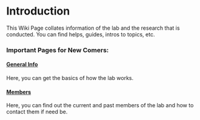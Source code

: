 # Introduction

This Wiki Page collates information of the lab and the research that is conducted. You can find helps, guides, intros to topics, etc.

### Important Pages for New Comers:
#### [General Info](general_info/onboarding.md)
Here, you can get the basics of how the lab works.
<br>
#### [Members](members.md)
Here, you can find out the current and past members of the lab and how to contact them if need be.